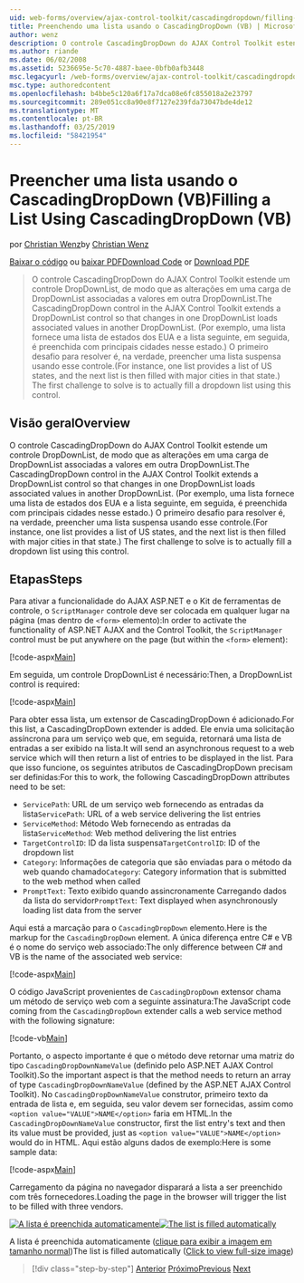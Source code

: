 ```yaml
---
uid: web-forms/overview/ajax-control-toolkit/cascadingdropdown/filling-a-list-using-cascadingdropdown-vb
title: Preenchendo uma lista usando o CascadingDropDown (VB) | Microsoft Docs
author: wenz
description: O controle CascadingDropDown do AJAX Control Toolkit estende um controle DropDownList, de modo que as alterações em uma carga de DropDownList associado valores em anoth...
ms.author: riande
ms.date: 06/02/2008
ms.assetid: 5236695e-5c70-4887-baee-0bfb0afb3448
msc.legacyurl: /web-forms/overview/ajax-control-toolkit/cascadingdropdown/filling-a-list-using-cascadingdropdown-vb
msc.type: authoredcontent
ms.openlocfilehash: b4bbe5c120a6f17a7dca08e6fc855018a2e23797
ms.sourcegitcommit: 289e051cc8a90e8f7127e239fda73047bde4de12
ms.translationtype: MT
ms.contentlocale: pt-BR
ms.lasthandoff: 03/25/2019
ms.locfileid: "58421954"
---
```

<a name="filling-a-list-using-cascadingdropdown-vb"></a><span data-ttu-id="3c717-103">Preencher uma lista usando o CascadingDropDown (VB)</span><span class="sxs-lookup"><span data-stu-id="3c717-103">Filling a List Using CascadingDropDown (VB)</span></span>
====================
<span data-ttu-id="3c717-104">por [Christian Wenz](https://github.com/wenz)</span><span class="sxs-lookup"><span data-stu-id="3c717-104">by [Christian Wenz](https://github.com/wenz)</span></span>

<span data-ttu-id="3c717-105">[Baixar o código](http://download.microsoft.com/download/9/0/7/907760b1-2c60-4f81-aeb6-ca416a573b0d/cascadingdropdown0.vb.zip) ou [baixar PDF](http://download.microsoft.com/download/2/d/c/2dc10e34-6983-41d4-9c08-f78f5387d32b/cascadingdropdown0VB.pdf)</span><span class="sxs-lookup"><span data-stu-id="3c717-105">[Download Code](http://download.microsoft.com/download/9/0/7/907760b1-2c60-4f81-aeb6-ca416a573b0d/cascadingdropdown0.vb.zip) or [Download PDF](http://download.microsoft.com/download/2/d/c/2dc10e34-6983-41d4-9c08-f78f5387d32b/cascadingdropdown0VB.pdf)</span></span>

> <span data-ttu-id="3c717-106">O controle CascadingDropDown do AJAX Control Toolkit estende um controle DropDownList, de modo que as alterações em uma carga de DropDownList associadas a valores em outra DropDownList.</span><span class="sxs-lookup"><span data-stu-id="3c717-106">The CascadingDropDown control in the AJAX Control Toolkit extends a DropDownList control so that changes in one DropDownList loads associated values in another DropDownList.</span></span> <span data-ttu-id="3c717-107">(Por exemplo, uma lista fornece uma lista de estados dos EUA e a lista seguinte, em seguida, é preenchida com principais cidades nesse estado.) O primeiro desafio para resolver é, na verdade, preencher uma lista suspensa usando esse controle.</span><span class="sxs-lookup"><span data-stu-id="3c717-107">(For instance, one list provides a list of US states, and the next list is then filled with major cities in that state.) The first challenge to solve is to actually fill a dropdown list using this control.</span></span>


## <a name="overview"></a><span data-ttu-id="3c717-108">Visão geral</span><span class="sxs-lookup"><span data-stu-id="3c717-108">Overview</span></span>

<span data-ttu-id="3c717-109">O controle CascadingDropDown do AJAX Control Toolkit estende um controle DropDownList, de modo que as alterações em uma carga de DropDownList associadas a valores em outra DropDownList.</span><span class="sxs-lookup"><span data-stu-id="3c717-109">The CascadingDropDown control in the AJAX Control Toolkit extends a DropDownList control so that changes in one DropDownList loads associated values in another DropDownList.</span></span> <span data-ttu-id="3c717-110">(Por exemplo, uma lista fornece uma lista de estados dos EUA e a lista seguinte, em seguida, é preenchida com principais cidades nesse estado.) O primeiro desafio para resolver é, na verdade, preencher uma lista suspensa usando esse controle.</span><span class="sxs-lookup"><span data-stu-id="3c717-110">(For instance, one list provides a list of US states, and the next list is then filled with major cities in that state.) The first challenge to solve is to actually fill a dropdown list using this control.</span></span>

## <a name="steps"></a><span data-ttu-id="3c717-111">Etapas</span><span class="sxs-lookup"><span data-stu-id="3c717-111">Steps</span></span>

<span data-ttu-id="3c717-112">Para ativar a funcionalidade do AJAX ASP.NET e o Kit de ferramentas de controle, o `ScriptManager` controle deve ser colocada em qualquer lugar na página (mas dentro de `<form>` elemento):</span><span class="sxs-lookup"><span data-stu-id="3c717-112">In order to activate the functionality of ASP.NET AJAX and the Control Toolkit, the `ScriptManager` control must be put anywhere on the page (but within the `<form>` element):</span></span>

[!code-aspx[Main](filling-a-list-using-cascadingdropdown-vb/samples/sample1.aspx)]

<span data-ttu-id="3c717-113">Em seguida, um controle DropDownList é necessário:</span><span class="sxs-lookup"><span data-stu-id="3c717-113">Then, a DropDownList control is required:</span></span>

[!code-aspx[Main](filling-a-list-using-cascadingdropdown-vb/samples/sample2.aspx)]

<span data-ttu-id="3c717-114">Para obter essa lista, um extensor de CascadingDropDown é adicionado.</span><span class="sxs-lookup"><span data-stu-id="3c717-114">For this list, a CascadingDropDown extender is added.</span></span> <span data-ttu-id="3c717-115">Ele envia uma solicitação assíncrona para um serviço web que, em seguida, retornará uma lista de entradas a ser exibido na lista.</span><span class="sxs-lookup"><span data-stu-id="3c717-115">It will send an asynchronous request to a web service which will then return a list of entries to be displayed in the list.</span></span> <span data-ttu-id="3c717-116">Para que isso funcione, os seguintes atributos de CascadingDropDown precisam ser definidas:</span><span class="sxs-lookup"><span data-stu-id="3c717-116">For this to work, the following CascadingDropDown attributes need to be set:</span></span>

- <span data-ttu-id="3c717-117">`ServicePath`: URL de um serviço web fornecendo as entradas da lista</span><span class="sxs-lookup"><span data-stu-id="3c717-117">`ServicePath`: URL of a web service delivering the list entries</span></span>
- <span data-ttu-id="3c717-118">`ServiceMethod`: Método Web fornecendo as entradas da lista</span><span class="sxs-lookup"><span data-stu-id="3c717-118">`ServiceMethod`: Web method delivering the list entries</span></span>
- <span data-ttu-id="3c717-119">`TargetControlID`: ID da lista suspensa</span><span class="sxs-lookup"><span data-stu-id="3c717-119">`TargetControlID`: ID of the dropdown list</span></span>
- <span data-ttu-id="3c717-120">`Category`: Informações de categoria que são enviadas para o método da web quando chamado</span><span class="sxs-lookup"><span data-stu-id="3c717-120">`Category`: Category information that is submitted to the web method when called</span></span>
- <span data-ttu-id="3c717-121">`PromptText`: Texto exibido quando assincronamente Carregando dados da lista do servidor</span><span class="sxs-lookup"><span data-stu-id="3c717-121">`PromptText`: Text displayed when asynchronously loading list data from the server</span></span>

<span data-ttu-id="3c717-122">Aqui está a marcação para o `CascadingDropDown` elemento.</span><span class="sxs-lookup"><span data-stu-id="3c717-122">Here is the markup for the `CascadingDropDown` element.</span></span> <span data-ttu-id="3c717-123">A única diferença entre C# e VB é o nome do serviço web associado:</span><span class="sxs-lookup"><span data-stu-id="3c717-123">The only difference between C# and VB is the name of the associated web service:</span></span>

[!code-aspx[Main](filling-a-list-using-cascadingdropdown-vb/samples/sample3.aspx)]

<span data-ttu-id="3c717-124">O código JavaScript provenientes de `CascadingDropDown` extensor chama um método de serviço web com a seguinte assinatura:</span><span class="sxs-lookup"><span data-stu-id="3c717-124">The JavaScript code coming from the `CascadingDropDown` extender calls a web service method with the following signature:</span></span>

[!code-vb[Main](filling-a-list-using-cascadingdropdown-vb/samples/sample4.vb)]

<span data-ttu-id="3c717-125">Portanto, o aspecto importante é que o método deve retornar uma matriz do tipo `CascadingDropDownNameValue` (definido pelo ASP.NET AJAX Control Toolkit).</span><span class="sxs-lookup"><span data-stu-id="3c717-125">So the important aspect is that the method needs to return an array of type `CascadingDropDownNameValue` (defined by the ASP.NET AJAX Control Toolkit).</span></span> <span data-ttu-id="3c717-126">No `CascadingDropDownNameValue` construtor, primeiro texto da entrada de lista e, em seguida, seu valor devem ser fornecidas, assim como `<option value="VALUE">NAME</option>` faria em HTML.</span><span class="sxs-lookup"><span data-stu-id="3c717-126">In the `CascadingDropDownNameValue` constructor, first the list entry's text and then its value must be provided, just as `<option value="VALUE">NAME</option>` would do in HTML.</span></span> <span data-ttu-id="3c717-127">Aqui estão alguns dados de exemplo:</span><span class="sxs-lookup"><span data-stu-id="3c717-127">Here is some sample data:</span></span>

[!code-aspx[Main](filling-a-list-using-cascadingdropdown-vb/samples/sample5.aspx)]

<span data-ttu-id="3c717-128">Carregamento da página no navegador disparará a lista a ser preenchido com três fornecedores.</span><span class="sxs-lookup"><span data-stu-id="3c717-128">Loading the page in the browser will trigger the list to be filled with three vendors.</span></span>


<span data-ttu-id="3c717-129">[![A lista é preenchida automaticamente](filling-a-list-using-cascadingdropdown-vb/_static/image2.png)](filling-a-list-using-cascadingdropdown-vb/_static/image1.png)</span><span class="sxs-lookup"><span data-stu-id="3c717-129">[![The list is filled automatically](filling-a-list-using-cascadingdropdown-vb/_static/image2.png)](filling-a-list-using-cascadingdropdown-vb/_static/image1.png)</span></span>

<span data-ttu-id="3c717-130">A lista é preenchida automaticamente ([clique para exibir a imagem em tamanho normal](filling-a-list-using-cascadingdropdown-vb/_static/image3.png))</span><span class="sxs-lookup"><span data-stu-id="3c717-130">The list is filled automatically ([Click to view full-size image](filling-a-list-using-cascadingdropdown-vb/_static/image3.png))</span></span>

> [!div class="step-by-step"]
> <span data-ttu-id="3c717-131">[Anterior](using-auto-postback-with-cascadingdropdown-cs.md)
> [Próximo](using-cascadingdropdown-with-a-database-vb.md)</span><span class="sxs-lookup"><span data-stu-id="3c717-131">[Previous](using-auto-postback-with-cascadingdropdown-cs.md)
[Next](using-cascadingdropdown-with-a-database-vb.md)</span></span>
